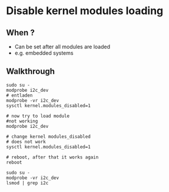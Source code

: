 # Disable kernel modules loading 

## When ? 

  * Can be set after all modules are loaded
  * e.g. embedded systems

## Walkthrough 

```
sudo su -
modprobe i2c_dev
# entladen 
modprobe -vr i2c_dev
sysctl kernel.modules_disabled=1
```

```
# now try to load module 
#not working 
modprobe i2c_dev
```

```
# change kernel modules_disabled
# does not work 
sysctl kernel.modules_disabled=1
```

```
# reboot, after that it works again
reboot 
```

```
sudo su -
modprobe -vr i2c_dev
lsmod | grep i2c
```

